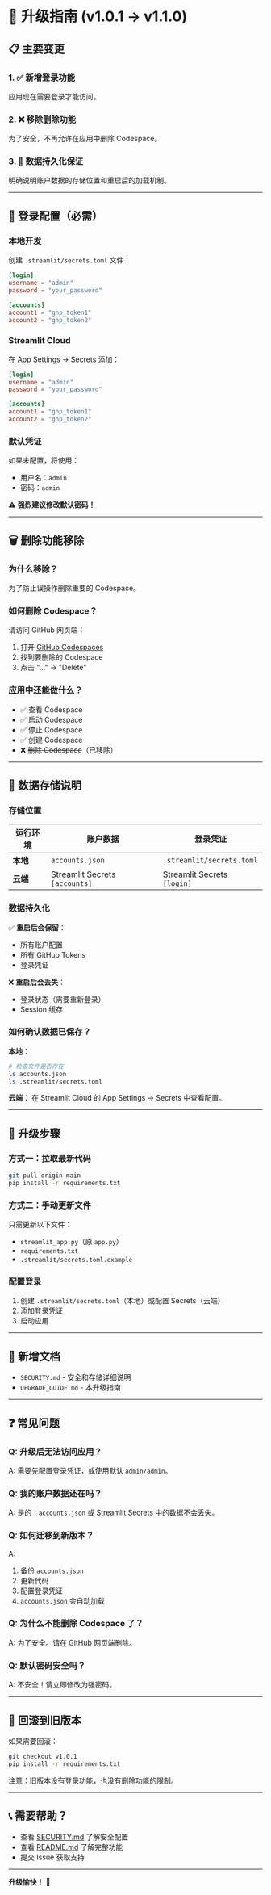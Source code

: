# 🔄 升级指南 (v1.0.1 → v1.1.0)

## 📋 主要变更

### 1. ✅ 新增登录功能
应用现在需要登录才能访问。

### 2. ❌ 移除删除功能
为了安全，不再允许在应用中删除 Codespace。

### 3. 💾 数据持久化保证
明确说明账户数据的存储位置和重启后的加载机制。

---

## 🔐 登录配置（必需）

### 本地开发

创建 `.streamlit/secrets.toml` 文件：

```toml
[login]
username = "admin"
password = "your_password"

[accounts]
account1 = "ghp_token1"
account2 = "ghp_token2"
```

### Streamlit Cloud

在 App Settings → Secrets 添加：

```toml
[login]
username = "admin"
password = "your_password"

[accounts]
account1 = "ghp_token1"
account2 = "ghp_token2"
```

### 默认凭证

如果未配置，将使用：
- 用户名：`admin`
- 密码：`admin`

⚠️ **强烈建议修改默认密码！**

---

## 🗑️ 删除功能移除

### 为什么移除？
为了防止误操作删除重要的 Codespace。

### 如何删除 Codespace？
请访问 GitHub 网页端：
1. 打开 [GitHub Codespaces](https://github.com/codespaces)
2. 找到要删除的 Codespace
3. 点击 "..." → "Delete"

### 应用中还能做什么？
- ✅ 查看 Codespace
- ✅ 启动 Codespace
- ✅ 停止 Codespace
- ✅ 创建 Codespace
- ❌ ~~删除 Codespace~~（已移除）

---

## 💾 数据存储说明

### 存储位置

| 运行环境 | 账户数据 | 登录凭证 |
|---------|---------|---------|
| **本地** | `accounts.json` | `.streamlit/secrets.toml` |
| **云端** | Streamlit Secrets `[accounts]` | Streamlit Secrets `[login]` |

### 数据持久化

✅ **重启后会保留**：
- 所有账户配置
- 所有 GitHub Tokens
- 登录凭证

❌ **重启后会丢失**：
- 登录状态（需要重新登录）
- Session 缓存

### 如何确认数据已保存？

**本地**：
```bash
# 检查文件是否存在
ls accounts.json
ls .streamlit/secrets.toml
```

**云端**：
在 Streamlit Cloud 的 App Settings → Secrets 中查看配置。

---

## 🚀 升级步骤

### 方式一：拉取最新代码

```bash
git pull origin main
pip install -r requirements.txt
```

### 方式二：手动更新文件

只需更新以下文件：
- `streamlit_app.py`（原 `app.py`）
- `requirements.txt`
- `.streamlit/secrets.toml.example`

### 配置登录

1. 创建 `.streamlit/secrets.toml`（本地）或配置 Secrets（云端）
2. 添加登录凭证
3. 启动应用

---

## 📖 新增文档

- `SECURITY.md` - 安全和存储详细说明
- `UPGRADE_GUIDE.md` - 本升级指南

---

## ❓ 常见问题

### Q: 升级后无法访问应用？
A: 需要先配置登录凭证，或使用默认 `admin/admin`。

### Q: 我的账户数据还在吗？
A: 是的！`accounts.json` 或 Streamlit Secrets 中的数据不会丢失。

### Q: 如何迁移到新版本？
A: 
1. 备份 `accounts.json`
2. 更新代码
3. 配置登录凭证
4. `accounts.json` 会自动加载

### Q: 为什么不能删除 Codespace 了？
A: 为了安全。请在 GitHub 网页端删除。

### Q: 默认密码安全吗？
A: 不安全！请立即修改为强密码。

---

## 🔄 回滚到旧版本

如果需要回滚：

```bash
git checkout v1.0.1
pip install -r requirements.txt
```

注意：旧版本没有登录功能，也没有删除功能的限制。

---

## 📞 需要帮助？

- 查看 [SECURITY.md](SECURITY.md) 了解安全配置
- 查看 [README.md](README.md) 了解完整功能
- 提交 Issue 获取支持

---

**升级愉快！** 🎉


